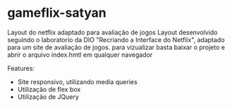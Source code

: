 # gameflix-satyan
Layout do netflix adaptado para avaliação de jogos
Layout desenvolvido seguindo o laboratorio da DIO "Recriando a Interface do Netflix", adaptado para um site de avaliação de jogos.
para vizualizar basta baixar o projeto e abrir o arquivo index.hmtl em qualquer navegador

Features:
- Site responsivo, utilizando media queries
- Utilização de flex box
- Utilização de JQuery

